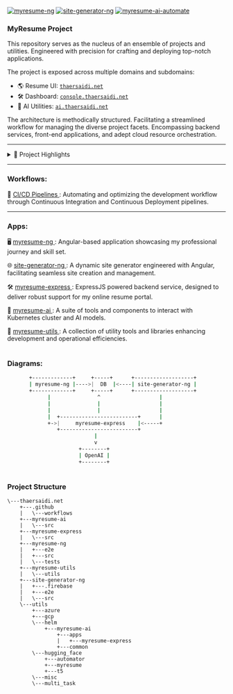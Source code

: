 [![myresume-ng](https://github.com/thaer899/thaersaidi.net/actions/workflows/myresume-ng.yml/badge.svg?branch=master)](https://github.com/thaer899/thaersaidi.net/actions/workflows/myresume-ng.yml)
[![site-generator-ng](https://github.com/thaer899/thaersaidi.net/actions/workflows/site-generator-ng.yml/badge.svg?branch=master)](https://github.com/thaer899/thaersaidi.net/actions/workflows/site-generator-ng.yml)
[![myresume-ai-automate](https://github.com/thaer899/thaersaidi.net/actions/workflows/myresume-ai-automate.yml/badge.svg?branch=master)](https://github.com/thaer899/thaersaidi.net/actions/workflows/myresume-ai-automate.yml)


### MyResume Project

This repository serves as the nucleus of an ensemble of projects and utilities.
Engineered with precision for crafting and deploying top-notch applications.

The project is exposed across multiple domains  and subdomains:  


- 🌎 Resume UI: [`thaersaidi.net`](https://thaersaidi.net)   
 - 🛠️ Dashboard: [`console.thaersaidi.net`](https://console.thaersaidi.net)
- 🧠 AI Utilities: [`ai.thaersaidi.net`](https://ai.thaersaidi.net) 

The architecture is methodically structured.
Facilitating a streamlined workflow for managing the diverse project facets.
Encompassing backend services, front-end applications, and adept cloud resource orchestration.

---

<details>
<summary>📂 Project Highlights</summary>

- **Summary**: Intelligent solutions.
- **Backend**: Backend services to interact with database and enhance UIs.
- **Frontend**: Front-end using angular applications for a resume exposure.
- **Admin Console**: Administrative console configurable using angular for UI and BOT management and orchestration.
- **AI**: A suite of tools and components to interact with AI models.  
- **Utils**: A suite of tools for automating and streamlining various aspects of the project.  
- **CI/CD**: Automation pipelines for all aspects of the project.
</details>


---
### Workflows:
🔄 [CI/CD Pipelines ](https://github.com/thaer899/thaersaidi.net/tree/master/.github/workflows/): Automating and optimizing the development workflow through Continuous Integration and Continuous Deployment pipelines.

---

### Apps:
🖥️ [myresume-ng ](https://github.com/thaer899/thaersaidi.net/tree/master/myresume-ng): 
Angular-based application showcasing my professional journey and skill set.

🌐 [site-generator-ng ](https://github.com/thaer899/thaersaidi.net/tree/master/site-generator-ng): 
A dynamic site generator engineered with Angular, facilitating seamless site creation and management.

🛠️ [myresume-express ](https://github.com/thaer899/thaersaidi.net/tree/master/myresume-express): 
ExpressJS powered backend service, designed to deliver robust support for my online resume portal.

🧠 [myresume-ai ](https://github.com/thaer899/thaersaidi.net/tree/master/myresume-ai): 
A suite of tools and components to interact with Kubernetes cluster and AI models.

🧰 [myresume-utils ](https://github.com/thaer899/thaersaidi.net/tree/master/myresume-utils): 
A collection of utility tools and libraries enhancing development and operational efficiencies.

#

### Diagrams:

```bash
       +-------------+     +-----+      +-------------------+
       | myresume-ng |---->|  DB  |<----| site-generator-ng |
       +-------------+     +-----+      +-------------------+
             |               ^                   |
             |               |                   |
             |               |                   |
             |  +-------------------------+      |
             +->|     myresume-express    |<-----+
                +-------------------------+
                            |
                            v
                       +--------+
                       | OpenAI |
                       +--------+

```
#

### Project Structure

```plaintext
\---thaersaidi.net
    +---.github
    |   \---workflows
    +---myresume-ai
    |   \---src
    +---myresume-express
    |   \---src
    +---myresume-ng
    |   +---e2e
    |   +---src
    |   \---tests
    +---myresume-utils
    |   \---utils
    +---site-generator-ng
    |   +---.firebase
    |   +---e2e
    |   \---src
    \---utils
        +---azure
        +---gcp
        \---helm
            +---myresume-ai
                +---apps
                |   +---myresume-express
                +---common
        \---hugging_face
            +---automator
            +---myresume
            +---t5
        \---misc
        \---multi_task

